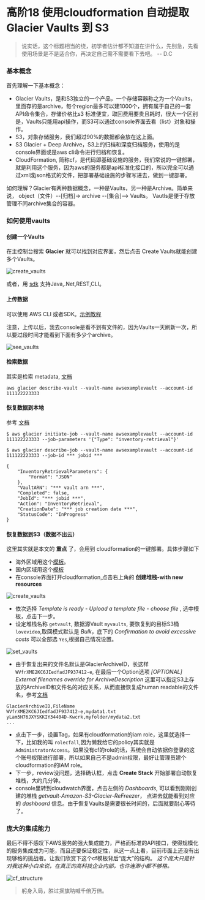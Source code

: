 # 高阶18 使用cloudformation 自动提取Glacier Vaults 到 S3

> 说实话，这个标题相当的绕，初学者估计都不知道在讲什么，先别急，先看使用场景是不是适合你，再决定自己需不需要看下去吧。
> -- D.C



### 基本概念

首先理解一下基本概念：

- Glacier Vaults，是和S3独立的一个产品，一个存储容器称之为一个Vaults，里面存的是archive，每个region最多可以建1000个，拥有属于自己的一套API命令集合，存储价格比s3 标准便宜，取回费用要贵且耗时，很大一个区别是，Vaults只能用api操作，而S3可以通过console界面去看（list）对象和操作。
- S3，对象存储服务，我们超过90%的数据都会放在这上面。
- S3 Glacier + Deep Archive，S3上的归档和深度归档服务，使用的是console界面或是aws cli命令进行归档和恢复。
- CloudFormation, 简称cf，是代码即基础设施的服务，我们常说的一键部署，就是利用这个服务，因为aws的服务都是api标准化接口的，所以完全可以通过xml或json格式的文件，把部署基础设施的步骤写进去，做到一键部署。

如何理解？Glacier有两种数据概念，一种是Vaults，另一种是Archive。简单来说， object（文件）--[归档]-> archive --[集合]--> Vaults。 Vautls是便于存放管理不同archive集合的容器。

### 如何使用vaults

#### **创建一个Vaults**

在主控制台搜索 **Glacier** 就可以找到对应界面，然后点击 Create Vaults就能创建多个Vaults。

![create_vaults](../img/vaults/1.png)

或者，用 [sdk](https://docs.amazonaws.cn/en_us/amazonglacier/latest/dev/creating-vaults.html) 支持Java,.Net,REST,CLI。

#### **上传数据**

可以使用 AWS CLI 或者SDK。[示例教程](https://docs.aws.amazon.com/zh_cn/cli/latest/userguide/aws-cli.pdf#cli-services-glacier)

注意，上传以后，我去console是看不到有文件的，因为Vaults一天刷新一次，所以要过段时间才能看到下面有多少个archive。

![see_vaults](../img/vaults/2.png)

#### **检索数据**

其实是检索 metadata, [文档](https://docs.amazonaws.cn/en_us/amazonglacier/latest/dev/retrieving-vault-info.html)

```
aws glacier describe-vault --vault-name awsexamplevault --account-id 111122223333
```

#### **恢复数据到本地**

参考 [文档](https://docs.amazonaws.cn/en_us/amazonglacier/latest/dev/retrieving-vault-inventory-cli.html)

```
$ aws glacier initiate-job --vault-name awsexamplevault --account-id 111122223333 --job-parameters '{"Type": "inventory-retrieval"}'

$ aws glacier describe-job --vault-name awsexamplevault --account-id 111122223333 --job-id *** jobid ***

{
    "InventoryRetrievalParameters": {
        "Format": "JSON"
    },
    "VaultARN": "*** vault arn ***",
    "Completed": false,
    "JobId": "*** jobid ***",
    "Action": "InventoryRetrieval",
    "CreationDate": "*** job creation date ***",
    "StatusCode": "InProgress"
}		
```

#### **恢复数据到S3**（数据不出云）

这里其实就是本文的 **重点** 了，会用到 cloudformation的一键部署。具体步骤如下

- 海外区域用这个[模板](https://aws.amazon.com/cn/solutions/implementations/amazon-s3-glacier-refreezer/)。
- 国内区域用这个[模板](../codes/amazon-s3-glacier-refreezer-cn.template)
- 在console界面打开cloudformation,点击右上角的 **创建堆栈-with new resources**

![create_vaults](../img/vaults/3.png)

- 依次选择 *Template is ready* - *Upload a template file* - *choose file* , 选中模板，点击下一步。
- 设定堆栈名称 `getvault`, 数据源Vault `myvaults`, 要恢复到的目标S3桶 `lovevideo`,取回模式默认是 *Bulk*，底下的 *Confirmation to avoid excessive costs* 可以全部选 `Yes`,根据自己情况设置。

![set_vaults](../img/vaults/4.png)

- 由于恢复出来的文件名默认是GlacierArchiveID，长这样 `WVfrXME2KC6JIedfadJF937412-e`, 在最后一个Option选项 *[OPTIONAL] External filenames override for ArchiveDescription* 这里可以指定S3上存放的ArchiveID和文件名的对应关系，从而直接恢复成human readable的文件名，参考[文档](https://docs.aws.amazon.com/zh_cn/solutions/latest/amazon-s3-glacier-refreezer/creating-custom-file-names-for-s3-objects.html)

```csv
GlacierArchiveID,FileName
WVfrXME2KC6JIedfadJF937412-e,mydata1.txt
yLam5H76JXYSKKIY34404D-Kwcrk,myfolder/mydata2.txt
...
```

- 点击下一步，设置Tag，如果有cloudformation的iam role，这里就选择一下，比如我的叫 `rolecfall`,因为懒我给它的policy其实就是 `AdministratorAccess`。如果没有cf的role的话，系统会自动依据你登录的这个账号权限进行部署，所以如果自己不是admin权限，最好让管理员建个 cloudformation的IAM role。
- 下一步，review没问题，选择确认框，点击 **Create Stack** 开始部署自动恢复堆栈，大约几分钟。
- console里转到cloudwatch界面，点击左侧的 *Dashboards*, 可以看到刚刚创建的堆栈 *getvault-Amazon-S3-Glacier-ReFreezer*， 点进去就能看到对应的 *dashboard* 信息。由于恢复Vaults是需要很长时间的，后面就要耐心等待了。

### 庞大的集成能力

最后不得不感叹下AWS服务的强大集成能力，严格而标准的API接口，使得规模化的服务集成成为可能，而且还要保证稳定性，从这一点上看，目前市面上还没有出现够格的挑战者。让我们欣赏下这个cf模板背后“庞大”的结构。 *这个庞大只是针对我这种小白来说，在真正的高科技企业内部，也许连渺小都不够格。*

![cf_structure](../img/vaults/5.png)


> 躬身入局，胜过摇旗呐喊千倍万倍。
